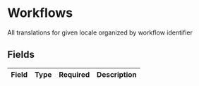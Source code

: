 # Workflows

All translations for given locale organized by workflow identifier


## Fields

| Field       | Type        | Required    | Description |
| ----------- | ----------- | ----------- | ----------- |